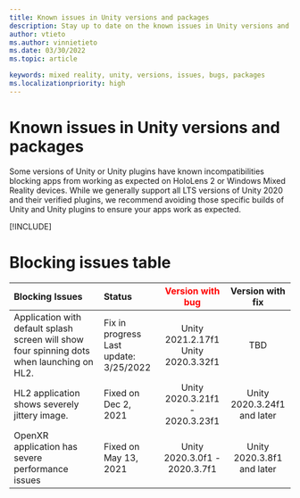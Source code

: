 ```yaml
---
title: Known issues in Unity versions and packages
description: Stay up to date on the known issues in Unity versions and packages.
author: vtieto
ms.author: vinnietieto
ms.date: 03/30/2022
ms.topic: article

keywords: mixed reality, unity, versions, issues, bugs, packages
ms.localizationpriority: high
---
```


# Known issues in Unity versions and packages

Some versions of Unity or Unity plugins have known incompatibilities blocking apps from working as expected on HoloLens 2 or Windows Mixed Reality devices.  While we generally support all LTS versions of Unity 2020 and their verified plugins, we recommend avoiding those specific builds of Unity and Unity plugins to ensure your apps work as expected.

[!INCLUDE[](includes/xr/recommended-version.md)]

# Blocking issues table

| Blocking Issues | Status | <span style="color:red">Version with bug</span> | Version with fix |
| :----------- | :----- | :--------------: | :--------------: |
| Application with default splash screen will show four spinning dots when launching on HL2. | Fix in progress<br /> Last update:<br /> 3/25/2022 | Unity 2021.2.17f1<br /> Unity 2020.3.32f1 | TBD |
| HL2 application shows severely jittery image. | Fixed on Dec 2, 2021 | Unity 2020.3.21f1 -<br /> 2020.3.23f1 | Unity 2020.3.24f1<br /> and later |
| OpenXR application has severe performance issues | Fixed on May 13, 2021 | Unity 2020.3.0f1 -<br /> 2020.3.7f1 | Unity 2020.3.8f1<br /> and later |